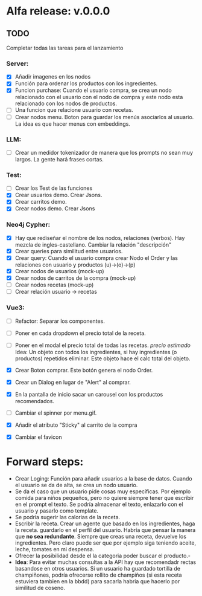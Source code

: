 # Alfa release: v.0.0.0
## TODO

Completar todas las tareas para el lanzamiento

### Server:
- [X] Añadir imagenes en los nodos
- [X] Función para ordenar los productos con los ingredientes.
- [X] Funcion purchase: Cuando el usuario compra, se crea un nodo relacionado con el usuario con el nodo de compra y este nodo esta relacionado con los nodos de productos.
- [ ] Una funcion que relacione usuario con recetas.
- [ ] Crear nodos menu. Boton para guardar los menús asociarlos al usuario. La idea es que hacer menus con embeddings. 

### LLM:
- [ ] Crear un medidor tokenizador de manera que los prompts no sean muy largos. La gente hará frases cortas. 

### Test:
- [ ] Crear los Test de las funciones
- [X] Crear usuarios demo. Crear Jsons.
- [X] Crear carritos demo. 
- [X] Crear nodos demo. Crear Jsons

### Neo4j Cypher:
- [X] Hay que rediseñar el nombre de los nodos, relaciones (verbos). Hay mezcla de ingles-castellano. Cambiar la relación "descripción"
- [X] Crear queries para similitud entre usuarios.
- [X] Crear query: Cuando el usuario compra crear Nodo el Order y las relaciones con usuario y productos (u)->(o)->(p)
- [X] Crear nodos de usuarios (mock-up)
- [X] Crear nodos de carritos de la compra (mock-up)
- [ ] Crear nodos recetas (mock-up)
- [ ] Crear relación usuario -> recetas

### Vue3:
- [ ] Refactor: Separar los componentes.
- [ ] Poner en cada dropdown el precio total de la receta.
- [ ] Poner en el modal el precio total de todas las recetas. *precio estimado* Idea: Un objeto con todos los ingredientes, si hay ingredientes (o productos) repetidos eliminar. Este objeto hace el calc total del objeto.
- [X] Crear Boton comprar. Este botón genera el nodo Order.
- [X] Crear un Dialog en lugar de "Alert" al comprar.
- [X] En la pantalla de inicio sacar un carousel con los productos recomendados.
- [ ] Cambiar el spinner por menu.gif.
- [X] Añadir el atributo "Sticky" al carrito de la compra
- [X] Cambiar el favicon


# Forward steps:
- Crear Loging: Función para añadir usuarios a la base de datos. Cuando el usuario se da de alta, se crea un nodo usuario.
- Se da el caso que un usuario pide cosas muy específicas. Por ejemplo comida para niños pequeños, pero no quiere siempre tener que escribir en el prompt el texto. Se podría almacenar el texto, enlazarlo con el usuario y pasarlo como template.
- Se podría sugerir las calorias de la receta.
- Escribir la receta. Crear un agente que basado en los ingredientes, haga la receta. guardarlo en el perfil del usuario.
Habría que pensar la manera que **no sea redundante**. Siempre que creas una receta, devuelve los ingredientes. Pero claro puede ser que por ejemplo siga teniendo aceite, leche, tomates en mi despensa.
- Ofrecer la posibilidad desde el la categoria poder buscar el producto.-
- **Idea**: Para evitar muchas consultas a la API hay que recomendadr rectas basandose en otros usuarios. Si un usuario ha guardado tortilla de champiñones, podría ofrecerse rollito de champiños (si esta receta estuviera tambien en la bbdd) para sacarla habria que hacerlo por similitud de coseno. 
